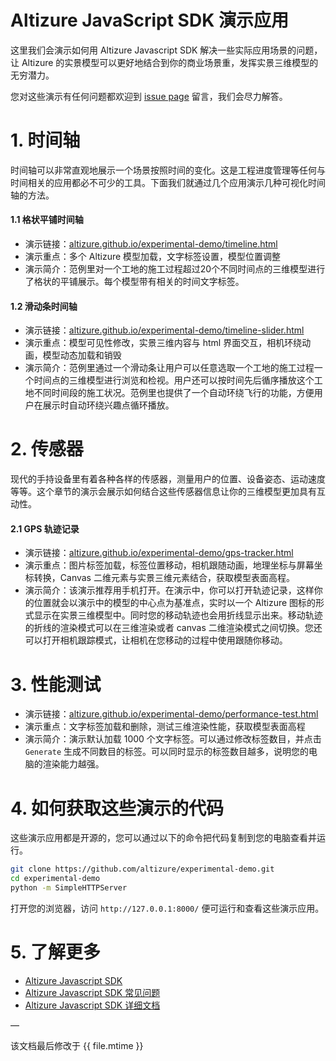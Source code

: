 # Altizure JavaScript SDK 演示应用

这里我们会演示如何用 Altizure Javascript SDK 解决一些实际应用场景的问题，让 Altizure 的实景模型可以更好地结合到你的商业场景重，发挥实景三维模型的无穷潜力。

您对这些演示有任何问题都欢迎到 [issue page](https://github.com/altizure/experimental-demo/issues) 留言，我们会尽力解答。

# 1. 时间轴

时间轴可以非常直观地展示一个场景按照时间的变化。这是工程进度管理等任何与时间相关的应用都必不可少的工具。下面我们就通过几个应用演示几种可视化时间轴的方法。

#### 1.1 格状平铺时间轴

* 演示链接：[altizure.github.io/experimental-demo/timeline.html](https://altizure.github.io/experimental-demo/timeline.html)
* 演示重点：多个 Altizure 模型加载，文字标签设置，模型位置调整
* 演示简介：范例里对一个工地的施工过程超过20个不同时间点的三维模型进行了格状的平铺展示。每个模型带有相关的时间文字标签。

#### 1.2 滑动条时间轴

* 演示链接：[altizure.github.io/experimental-demo/timeline-slider.html](https://altizure.github.io/experimental-demo/timeline-slider.html)
* 演示重点：模型可见性修改，实景三维内容与 html 界面交互，相机环绕动画，模型动态加载和销毁
* 演示简介：范例里通过一个滑动条让用户可以任意选取一个工地的施工过程一个时间点的三维模型进行浏览和检视。用户还可以按时间先后循序播放这个工地不同时间段的施工状况。范例里也提供了一个自动环绕飞行的功能，方便用户在展示时自动环绕兴趣点循环播放。

# 2. 传感器

现代的手持设备里有着各种各样的传感器，测量用户的位置、设备姿态、运动速度等等。这个章节的演示会展示如何结合这些传感器信息让你的三维模型更加具有互动性。

#### 2.1 GPS 轨迹记录

* 演示链接：[altizure.github.io/experimental-demo/gps-tracker.html](https://altizure.github.io/experimental-demo/gps-tracker.html)
* 演示重点：图片标签加载，标签位置移动，相机跟随动画，地理坐标与屏幕坐标转换，Canvas 二维元素与实景三维元素结合，获取模型表面高程。
* 演示简介：该演示推荐用手机打开。在演示中，你可以打开轨迹记录，这样你的位置就会以演示中的模型的中心点为基准点，实时以一个 Altizure 图标的形式显示在实景三维模型中。同时您的移动轨迹也会用折线显示出来。移动轨迹的折线的渲染模式可以在三维渲染或者 canvas 二维渲染模式之间切换。您还可以打开相机跟踪模式，让相机在您移动的过程中使用跟随你移动。

# 3. 性能测试

* 演示链接：[altizure.github.io/experimental-demo/performance-test.html](https://altizure.github.io/experimental-demo/performance-test.html)
* 演示重点：文字标签加载和删除，测试三维渲染性能，获取模型表面高程
* 演示简介：演示默认加载 1000 个文字标签。可以通过修改标签数目，并点击 `Generate` 生成不同数目的标签。可以同时显示的标签数目越多，说明您的电脑的渲染能力越强。


# 4. 如何获取这些演示的代码

这些演示应用都是开源的，您可以通过以下的命令把代码复制到您的电脑查看并运行。

```bash
git clone https://github.com/altizure/experimental-demo.git
cd experimental-demo
python -m SimpleHTTPServer
```

打开您的浏览器，访问 `http://127.0.0.1:8000/` 便可运行和查看这些演示应用。

# 5. 了解更多

* [Altizure Javascript SDK](jssdk.md)
* [Altizure Javascript SDK 常见问题](jssdk-faq.md)
* [Altizure Javascript SDK 详细文档](ref://docs/user_docs/web/)

—

该文档最后修改于 {{ file.mtime }}
